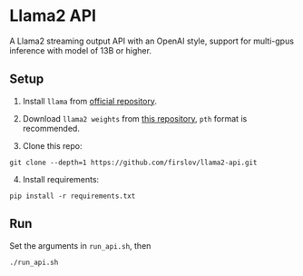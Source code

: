 # Llama2 API

A Llama2 streaming output API with an OpenAI style, support for multi-gpus inference with model of 13B or higher.

## Setup

1. Install `llama` from [official repository](https://github.com/facebookresearch/llama).

2. Download `llama2 weights` from [this repository](https://github.com/FlagAlpha/Llama2-Chinese), `pth` format is recommended.

3. Clone this repo:

```shell
git clone --depth=1 https://github.com/firslov/llama2-api.git
```

4. Install requirements:

```shell
pip install -r requirements.txt
```

## Run

Set the arguments in `run_api.sh`, then

```shell
./run_api.sh
```
